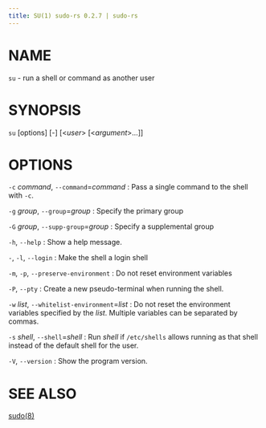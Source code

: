 ```yaml
---
title: SU(1) sudo-rs 0.2.7 | sudo-rs
---
```


# NAME

`su` - run a shell or command as another user

# SYNOPSIS

`su` [options] [-] [<*user*> [<*argument*>...]]

# OPTIONS

`-c` *command*, `--command`=*command*
:   Pass a single command to the shell with `-c`.

`-g` *group*, `--group`=*group*
:   Specify the primary group

`-G` *group*, `--supp-group`=*group*
:   Specify a supplemental group

`-h`, `--help`
:   Show a help message.

`-`, `-l`, `--login`
:   Make the shell a login shell

`-m`, `-p`, `--preserve-environment`
:   Do not reset environment variables

`-P`, `--pty`
:   Create a new pseudo-terminal when running the shell.

`-w` *list*, `--whitelist-environment`=*list*
:   Do not reset the environment variables specified by the *list*. Multiple
    variables can be separated by commas.

`-s` *shell*, `--shell`=*shell*
:   Run *shell* if `/etc/shells` allows running as that shell instead of the
    default shell for the user.

`-V`, `--version`
:   Show the program version.

# SEE ALSO

[sudo(8)](sudo.8.md)
